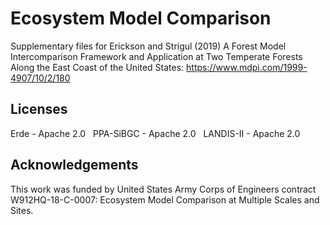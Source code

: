 # Ecosystem Model Comparison

Supplementary files for Erickson and Strigul (2019) A Forest Model Intercomparison Framework and Application at Two Temperate Forests Along the East Coast of the United States: https://www.mdpi.com/1999-4907/10/2/180

## Licenses
Erde      - Apache 2.0
&nbsp;
PPA-SiBGC - Apache 2.0
&nbsp;
LANDIS-II - Apache 2.0

## Acknowledgements
This work was funded by United States Army Corps of Engineers contract W912HQ-18-C-0007: Ecosystem Model Comparison at Multiple Scales and Sites.

